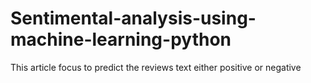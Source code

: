 # Sentimental-analysis-using-machine-learning-python
This article focus to predict the reviews text either positive or negative 
